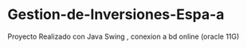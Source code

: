 # Gestion-de-Inversiones-Espa-a
Proyecto Realizado con Java Swing , conexion a bd online (oracle 11G)
